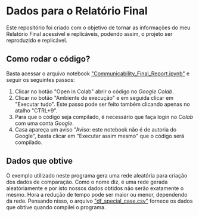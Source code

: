 # Dados para o Relatório Final

Este repositório foi criado com o objetivo de tornar as informações do meu Relatório Final acessível e replicáveis, podendo assim, o projeto ser reproduzido e replicável.


## Como rodar o código?

Basta acessar o arquivo notebook ["Communicability_Final_Report.ipynb"](https://github.com/brenddonandrade/Dados-Relatorio-Final/blob/main/Communicability_Final_Report.ipynb) e seguir os seguintes passos:
1. Clicar no botão "Open in Colab" abrir o código no _Google Colab_.
2. Clicar no botão "Ambiente de execução" e em seguida clicar em "Executar tudo". Este passo pode ser feito também clicando apenas no atalho "CTRL+9".
3. Para que o código seja compilado, é necessário que faça login no _Colab_ com  uma conta _Google_.
4. Casa apareça um aviso "Aviso: este notebook não é de autoria do Google", basta clicar em "Executar assim mesmo" que o código será compilado.

## Dados que obtive

O exemplo utilizado neste programa gera uma rede aleatória para criação dos dados de comparação. Como o nome diz, é uma rede gerada aleatóriamente e por isto nossos dados obtidos não serão exatamente o mesmo. Hora a redução de tempo pode ser maior ou menor, dependendo da rede. Pensando nisso, o arquivo ["df_special_case.csv"](https://github.com/brenddonandrade/Dados-Relatorio-Final/blob/main/df_special_case.csv) fornece os dados que obtive quando compilei o programa.
